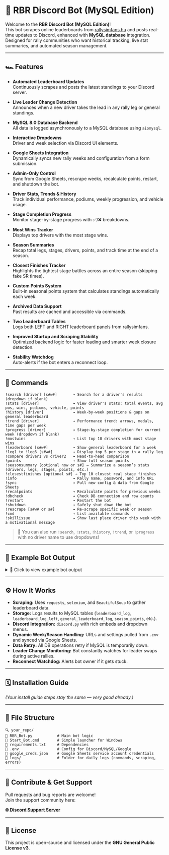 # 🌟 RBR Discord Bot (MySQL Edition)

Welcome to the **RBR Discord Bot (MySQL Edition)**!  
This bot scrapes online leaderboards from [rallysimfans.hu](https://rallysimfans.hu/) and posts real-time updates to Discord, enhanced with **MySQL database** integration. Designed for rally communities who want historical tracking, live stat summaries, and automated season management.

---

## 🏎️ Features

- **Automated Leaderboard Updates**  
  Continuously scrapes and posts the latest standings to your Discord server.

- **Live Leader Change Detection**  
  Announces when a new driver takes the lead in any rally leg or general standings.

- **MySQL 8.0 Database Backend**  
  All data is logged asynchronously to a MySQL database using `aiomysql`.

- **Interactive Dropdowns**  
  Driver and week selection via Discord UI elements.

- **Google Sheets Integration**  
  Dynamically syncs new rally weeks and configuration from a form submission.

- **Admin-Only Control**  
  Sync from Google Sheets, rescrape weeks, recalculate points, restart, and shutdown the bot.

- **Driver Stats, Trends & History**  
  Track individual performance, podiums, weekly progression, and vehicle usage.

- **Stage Completion Progress**  
  Monitor stage-by-stage progress with ✅/❌ breakdowns.

- **Most Wins Tracker**  
  Displays top drivers with the most stage wins.

- **Season Summaries**  
  Recap total legs, stages, drivers, points, and track time at the end of a season.

- **Closest Finishes Tracker**  
  Highlights the tightest stage battles across an entire season (skipping fake SR times).

- **Custom Points System**  
  Built-in seasonal points system that calculates standings automatically each week.

- **Archived Data Support**  
  Past results are cached and accessible via commands.

- **Two Leaderboard Tables**  
  Logs both LEFT and RIGHT leaderboard panels from rallysimfans.

- **Improved Startup and Scraping Stability**  
  Optimized backend logic for faster loading and smarter week closure detection.

- **Stability Watchdog**  
  Auto-alerts if the bot enters a reconnect loop.

---

## 💬 Commands

```
!search [driver] [s#w#]       → Search for a driver's results (dropdown if blank)
!stats [driver]               → View driver's stats: total events, avg pos, wins, podiums, vehicle, points
!history [driver]             → Week-by-week positions & gaps on general leaderboard
!trend [driver]               → Performance trend: arrows, medals, time gaps per week
!progress [driver]            → Stage-by-stage completion for current week (dropdown if blank)
!mostwins                     → List top 10 drivers with most stage wins
!leaderboard [s#w#]           → Show general leaderboard for a week
!leg1 to !leg6 [s#w#]         → Display top 5 per stage in a rally leg
!compare driver1 vs driver2   → Head-to-head comparison
!points                       → Show full season points
!seasonsummary [optional now or s#] → Summarize a season’s stats (drivers, legs, stages, points, etc.)
!closestfinishes [optional s#] → Top 10 closest real stage finishes
!info                         → Rally name, password, and info URL
!sync                         → Pull new config & data from Google Sheets
!recalpoints                  → Recalculate points for previous weeks
!dbcheck                      → Check DB connection and row counts
!restart                      → Restart the bot
!shutdown                     → Safely shut down the bot
!rescrape [s#w# or s#]        → Re-scrape specific week or season
!cmd                          → List available commands
!skillissue                   → Show last place driver this week with a motivational message
```

> 🧠 You can also run `!search`, `!stats`, `!history`, `!trend`, or `!progress` with no driver name to use dropdowns!

---

## 📸 Example Bot Output

<details>
<summary>📸 Click to view example bot output</summary>

![General Leaderboard](https://github.com/user-attachments/assets/90b1d28f-da66-4c3d-802e-830d6a74555c)
![Points Standings](https://github.com/user-attachments/assets/19732ff9-c940-434e-a30d-d2083f5d8f8c)
![Search](https://github.com/user-attachments/assets/ec90fb46-e554-4c52-b394-a3755f76c0d3)
![Leg](https://github.com/user-attachments/assets/250b7ff8-7e20-4422-9538-f18af0a84f6c)
![Stats](https://github.com/user-attachments/assets/7ccdfff6-0e4c-4047-b29c-deb27f43c63f)

</details>

---

## ⚙️ How It Works

- **Scraping:** Uses `requests`, `selenium`, and `BeautifulSoup` to gather leaderboard data.
- **Storage:** Logs results to MySQL tables (`leaderboard_log`, `leaderboard_log_left`, `general_leaderboard_log`, `season_points`, etc.).
- **Discord Integration:** `discord.py` with rich embeds and dropdown menus.
- **Dynamic Week/Season Handling:** URLs and settings pulled from `.env` and synced via Google Sheets.
- **Data Retry:** All DB operations retry if MySQL is temporarily down.
- **Leader Change Monitoring:** Bot constantly watches for leader swaps during active rallies.
- **Reconnect Watchdog:** Alerts bot owner if it gets stuck.

---

## 🗓️ Installation Guide

*(Your install guide steps stay the same — very good already.)*

---

## 📃 File Structure

```
🔍 your_repo/
🔹 RBR_Bot.py           # Main bot logic
🔹 Start_Bot.cmd        # Simple launcher for Windows
🔹 requirements.txt     # Dependencies
🔹 .env                 # Config for Discord/MySQL/Google
🔹 google_creds.json    # Google Sheets service account credentials
🔹 logs/                # Folder for daily logs (commands, scraping, errors)
```


---

## 🤝 Contribute & Get Support

Pull requests and bug reports are welcome!  
Join the support community here:

**[🌐 Discord Support Server](https://discord.gg/HbRaM2taQG)**

---

## 📜 License

This project is open-source and licensed under the **GNU General Public License v3**.

